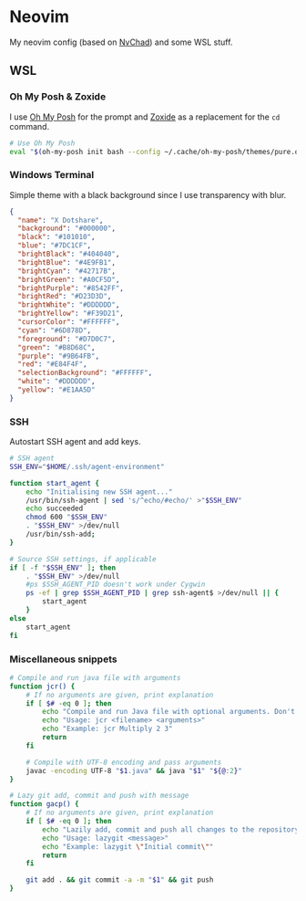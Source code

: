 # Neovim

My neovim config (based on [NvChad](https://nvchad.com/)) and some WSL stuff.

## WSL

### Oh My Posh & Zoxide

I use [Oh My Posh](https://ohmyposh.dev/) for the prompt and [Zoxide](https://github.com/ajeetdsouza/zoxide) as a replacement for the `cd` command.

```bash
# Use Oh My Posh
eval "$(oh-my-posh init bash --config ~/.cache/oh-my-posh/themes/pure.omp.json) $(zoxide init bash --cmd cd)"
```

### Windows Terminal

Simple theme with a black background since I use transparency with blur.

```json
{
  "name": "X Dotshare",
  "background": "#000000",
  "black": "#101010",
  "blue": "#7DC1CF",
  "brightBlack": "#404040",
  "brightBlue": "#4E9FB1",
  "brightCyan": "#42717B",
  "brightGreen": "#A0CF5D",
  "brightPurple": "#8542FF",
  "brightRed": "#D23D3D",
  "brightWhite": "#DDDDDD",
  "brightYellow": "#F39D21",
  "cursorColor": "#FFFFFF",
  "cyan": "#6D878D",
  "foreground": "#D7D0C7",
  "green": "#B8D68C",
  "purple": "#9B64FB",
  "red": "#E84F4F",
  "selectionBackground": "#FFFFFF",
  "white": "#DDDDDD",
  "yellow": "#E1AA5D"
}
```

### SSH

Autostart SSH agent and add keys.

```bash
# SSH agent
SSH_ENV="$HOME/.ssh/agent-environment"

function start_agent {
    echo "Initialising new SSH agent..."
    /usr/bin/ssh-agent | sed 's/^echo/#echo/' >"$SSH_ENV"
    echo succeeded
    chmod 600 "$SSH_ENV"
    . "$SSH_ENV" >/dev/null
    /usr/bin/ssh-add;
}

# Source SSH settings, if applicable
if [ -f "$SSH_ENV" ]; then
    . "$SSH_ENV" >/dev/null
    #ps $SSH_AGENT_PID doesn't work under Cygwin
    ps -ef | grep $SSH_AGENT_PID | grep ssh-agent$ >/dev/null || {
        start_agent
    }
else
    start_agent
fi
```

### Miscellaneous snippets

```bash
# Compile and run java file with arguments
function jcr() {
    # If no arguments are given, print explanation
    if [ $# -eq 0 ]; then
        echo "Compile and run Java file with optional arguments. Don't include the extension in the file name."
        echo "Usage: jcr <filename> <arguments>"
        echo "Example: jcr Multiply 2 3"
        return
    fi

    # Compile with UTF-8 encoding and pass arguments
    javac -encoding UTF-8 "$1.java" && java "$1" "${@:2}"
}
```

```bash
# Lazy git add, commit and push with message
function gacp() {
    # If no arguments are given, print explanation
    if [ $# -eq 0 ]; then
        echo "Lazily add, commit and push all changes to the repository."
        echo "Usage: lazygit <message>"
        echo "Example: lazygit \"Initial commit\""
        return
    fi

    git add . && git commit -a -m "$1" && git push
}
```
